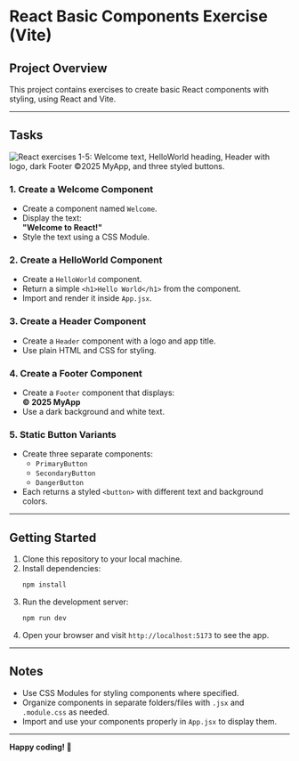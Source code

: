 # React Basic Components Exercise (Vite)

## Project Overview

This project contains exercises to create basic React components with styling, using React and Vite.

---

## Tasks

![React exercises 1-5: Welcome text, HelloWorld heading, Header with logo, dark Footer ©2025 MyApp, and three styled buttons.](https://i.pinimg.com/736x/1e/ee/29/1eee299a05d02019b7afb64b89209d1c.jpg)

### 1. Create a Welcome Component
- Create a component named `Welcome`.
- Display the text:  
  **"Welcome to React!"**
- Style the text using a CSS Module.

### 2. Create a HelloWorld Component
- Create a `HelloWorld` component.
- Return a simple `<h1>Hello World</h1>` from the component.
- Import and render it inside `App.jsx`.

### 3. Create a Header Component
- Create a `Header` component with a logo and app title.
- Use plain HTML and CSS for styling.

### 4. Create a Footer Component
- Create a `Footer` component that displays:  
  **© 2025 MyApp**
- Use a dark background and white text.

### 5. Static Button Variants
- Create three separate components:
  - `PrimaryButton`
  - `SecondaryButton`
  - `DangerButton`
- Each returns a styled `<button>` with different text and background colors.

---

## Getting Started

1. Clone this repository to your local machine.  
2. Install dependencies:
    ```bash
    npm install
    ```
3. Run the development server:
    ```bash
    npm run dev
    ```
4. Open your browser and visit `http://localhost:5173` to see the app.

---

## Notes

- Use CSS Modules for styling components where specified.  
- Organize components in separate folders/files with `.jsx` and `.module.css` as needed.  
- Import and use your components properly in `App.jsx` to display them.

---

**Happy coding! 🚀**
